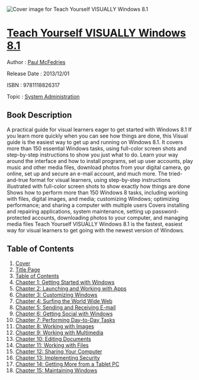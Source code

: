 ![Cover image for Teach Yourself VISUALLY Windows 8.1](https://imgdetail.ebookreading.net/cover/cover/system_admin/EB9781118826317.jpg)

[Teach Yourself VISUALLY Windows 8.1](https://ebookreading.net/view/book/Teach+Yourself+VISUALLY+Windows+8.1-EB9781118826317_1.html "Teach Yourself VISUALLY Windows 8.1")
====================================================================================================================

Author : [Paul McFedries](https://ebookreading.net/search/author/Paul+McFedries)

Release Date : 2013/12/01

ISBN : 9781118826317

Topic : [System Administration](https://ebookreading.net/search/category/system-administration)

Book Description
-----------------

A practical guide for visual learners eager to get started with Windows 8.1
If you learn more quickly when you can see how things are done, this Visual guide is the easiest way to get up and running on Windows 8.1. It covers more than 150 essential Windows tasks, using full-color screen shots and step-by-step instructions to show you just what to do. Learn your way around the interface and how to install programs, set up user accounts, play music and other media files, download photos from your digital camera, go online, set up and secure an e-mail account, and much more.
The tried-and-true format for visual learners, using step-by-step instructions illustrated with full-color screen shots to show exactly how things are done
Shows how to perform more than 150 Windows 8 tasks, including working with files, digital images, and media; customizing Windows; optimizing performance; and sharing a computer with multiple users
Covers installing and repairing applications, system maintenance, setting up password-protected accounts, downloading photos to your computer, and managing media files
Teach Yourself VISUALLY Windows 8.1 is the fastest, easiest way for visual learners to get going with the newest version of Windows.
              
Table of Contents
-----------------

1. [Cover ](https://ebookreading.net/view/book/Teach+Yourself+VISUALLY+Windows+8.1-EB9781118826317_1.html)
1. [Title Page](https://ebookreading.net/view/book/Teach+Yourself+VISUALLY+Windows+8.1-EB9781118826317_2.html)
1. [Table of Contents ](https://ebookreading.net/view/book/Teach+Yourself+VISUALLY+Windows+8.1-EB9781118826317_3.html)
1. [Chapter 1: Getting Started with Windows ](https://ebookreading.net/view/book/Teach+Yourself+VISUALLY+Windows+8.1-EB9781118826317_4.html#a1)
1. [Chapter 2: Launching and Working with Apps ](https://ebookreading.net/view/book/Teach+Yourself+VISUALLY+Windows+8.1-EB9781118826317_5.html#a1)
1. [Chapter 3: Customizing Windows ](https://ebookreading.net/view/book/Teach+Yourself+VISUALLY+Windows+8.1-EB9781118826317_6.html#a1)
1. [Chapter 4: Surfing the World Wide Web ](https://ebookreading.net/view/book/Teach+Yourself+VISUALLY+Windows+8.1-EB9781118826317_7.html#a1)
1. [Chapter 5: Sending and Receiving E-mail ](https://ebookreading.net/view/book/Teach+Yourself+VISUALLY+Windows+8.1-EB9781118826317_8.html#a1)
1. [Chapter 6: Getting Social with Windows ](https://ebookreading.net/view/book/Teach+Yourself+VISUALLY+Windows+8.1-EB9781118826317_9.html#a1)
1. [Chapter 7: Performing Day-to-Day Tasks ](https://ebookreading.net/view/book/Teach+Yourself+VISUALLY+Windows+8.1-EB9781118826317_10.html#a1)
1. [Chapter 8: Working with Images ](https://ebookreading.net/view/book/Teach+Yourself+VISUALLY+Windows+8.1-EB9781118826317_11.html#a1)
1. [Chapter 9: Working with Multimedia ](https://ebookreading.net/view/book/Teach+Yourself+VISUALLY+Windows+8.1-EB9781118826317_12.html#a1)
1. [Chapter 10: Editing Documents ](https://ebookreading.net/view/book/Teach+Yourself+VISUALLY+Windows+8.1-EB9781118826317_13.html#a1)
1. [Chapter 11: Working with Files ](https://ebookreading.net/view/book/Teach+Yourself+VISUALLY+Windows+8.1-EB9781118826317_14.html#a1)
1. [Chapter 12: Sharing Your Computer ](https://ebookreading.net/view/book/Teach+Yourself+VISUALLY+Windows+8.1-EB9781118826317_15.html#a1)
1. [Chapter 13: Implementing Security ](https://ebookreading.net/view/book/Teach+Yourself+VISUALLY+Windows+8.1-EB9781118826317_16.html#a1)
1. [Chapter 14: Getting More from a Tablet PC ](https://ebookreading.net/view/book/Teach+Yourself+VISUALLY+Windows+8.1-EB9781118826317_17.html#a1)
1. [Chapter 15: Maintaining Windows ](https://ebookreading.net/view/book/Teach+Yourself+VISUALLY+Windows+8.1-EB9781118826317_18.html#a1)
